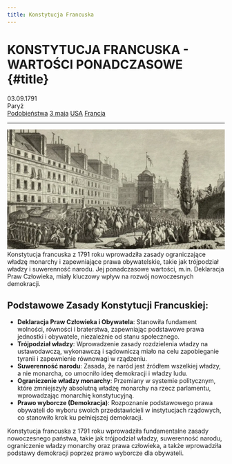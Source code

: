 ```yaml
---
title: Konstytucja Francuska
---
```


# KONSTYTUCJA FRANCUSKA - WARTOŚCI PONADCZASOWE {#title}

<div class="subtitle">
	<div>03.09.1791</div>
	<div>Paryż</div>
</div>

<nav>
	<a href=".">Podobieństwa</a>
	<a href="konstytucja3maja">3 maja</a>
	<a href="konstytucjaAmerykanska">USA</a>
	<a href="konstytucjaFrancuska">Francja</a>
</nav>

---

![Konstytucja](./assets/img/Konstytucja-francja.jpg)
Konstytucja francuska z 1791 roku wprowadziła zasady ograniczające władzę monarchy i zapewniające prawa obywatelskie, takie jak trójpodział władzy i suwerenność narodu. Jej ponadczasowe wartości, m.in. Deklaracja Praw Człowieka, miały kluczowy wpływ na rozwój nowoczesnych demokracji.

## Podstawowe Zasady Konstytucji Francuskiej:

- **Deklaracja Praw Człowieka i Obywatela**: Stanowiła fundament wolności, równości i braterstwa, zapewniając podstawowe prawa jednostki i obywatele, niezależnie od stanu społecznego.
- **Trójpodział władzy**: Wprowadzenie zasady rozdzielenia władzy na ustawodawczą, wykonawczą i sądowniczą miało na celu zapobieganie tyranii i zapewnienie równowagi w rządzeniu.
- **Suwerenność narodu**: Zasada, że naród jest źródłem wszelkiej władzy, a nie monarcha, co umocniło ideę demokracji i władzy ludu.
- **Ograniczenie władzy monarchy**: Przemiany w systemie politycznym, które zmniejszyły absolutną władzę monarchy na rzecz parlamentu, wprowadzając monarchię konstytucyjną.
- **Prawo wyborcze (Demokracja)**: Rozpoznanie podstawowego prawa obywateli do wyboru swoich przedstawicieli w instytucjach rządowych, co stanowiło krok ku pełniejszej demokracji.

Konstytucja francuska z 1791 roku wprowadziła fundamentalne zasady nowoczesnego państwa, takie jak trójpodział władzy, suwerenność narodu, ograniczenie władzy monarchy oraz prawa człowieka, a także wprowadziła podstawy demokracji poprzez prawo wyborcze dla obywateli.
